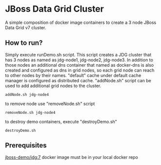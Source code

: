JBoss Data Grid Cluster
========================
  A simple composition of docker image containers to create a 3 node JBoss Data Grid  v7 cluster.

How to run?
-----------------
  Simply execute runDemo.sh script. This script creates a JDG cluster that has 3 nodes as named as jdg-node1, jdg-node2, jdg-node3.  In addition to those nodes an additional dns container that named as docker-dns is also created and configured as dns in grid nodes, so each grid node can reach to other nodes by their names. "default" cache under default cache manager is configured as distributed cache. "addNode.sh" script can be used to add additional grid nodes to the cluster.
  ```
  addNode.sh jdg-node4
  ```
  to remove node use "removeNode.sh" script
  ```
  removeNode.sh jdg-node4
  ```
  to destroy demo containers, execute "destroyDemo.sh"
  ```
  destroyDemo.sh
  ```

Prerequisites
-----------------
  [jboss-demo/jdg:7](https://github.com/serhat-dirik/docker-demo-images/tree/master/image-jdg7/README.md) docker image must be in your local docker repo
